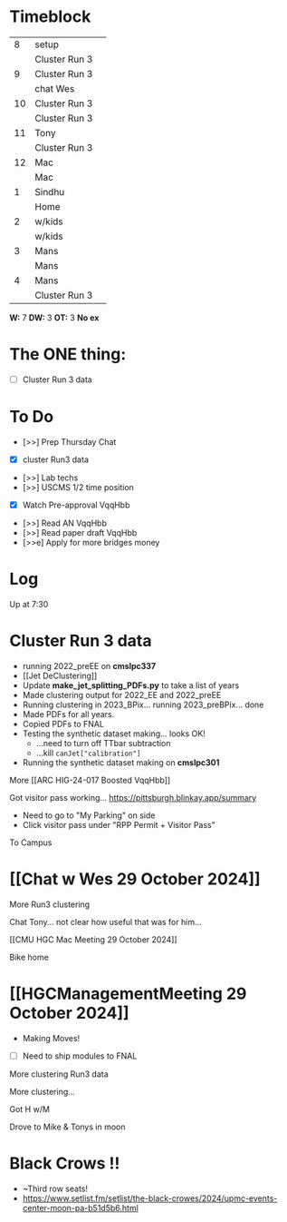 # Timeblock

|     |               |     |
| --- | ------------- | --- |
| 8   | setup         |     |
|     | Cluster Run 3 |     |
| 9   | Cluster Run 3 |     |
|     | chat Wes      |     |
| 10  | Cluster Run 3 |     |
|     | Cluster Run 3 |     |
| 11  | Tony          |     |
|     | Cluster Run 3 |     |
| 12  | Mac           |     |
|     | Mac           |     |
| 1   | Sindhu        |     |
|     | Home          |     |
| 2   | w/kids        |     |
|     | w/kids        |     |
| 3   | Mans          |     |
|     | Mans          |     |
| 4   | Mans          |     |
|     | Cluster Run 3 |     |

**W:** 7 
**DW:** 3
**OT:** 3
**No ex**

# The ONE thing: 
- [ ] Cluster Run 3 data


# To Do
- [>>] Prep Thursday Chat
- [x] cluster Run3 data
- [>>] Lab techs
- [>>] USCMS 1/2 time position
- [x] Watch Pre-approval VqqHbb
- [>>] Read AN VqqHbb
- [>>] Read paper draft VqqHbb
- [>>e] Apply for more bridges money


# Log

Up at 7:30 

# Cluster Run 3 data
- running 2022_preEE on **cmslpc337**
- [[Jet DeClustering]]
- Update **make_jet_splitting_PDFs.py** to take a list of years
- Made clustering output for 2022_EE and 2022_preEE
- Running clustering in 2023_BPix... running 2023_preBPix... done
- Made PDFs for all years. 
- Copied PDFs to FNAL
- Testing the synthetic dataset making... looks OK!
	- ...need to turn off TTbar subtraction
	- ...kill `canJet["calibration"]`
- Running the synthetic dataset making on **cmslpc301**


More [[ARC HIG-24-017 Boosted VqqHbb]]

Got visitor pass working... https://pittsburgh.blinkay.app/summary
- Need to go to "My Parking" on side
- Click visitor pass under "RPP Permit + Visitor Pass"


To Campus

# [[Chat w Wes 29 October 2024]]

More Run3 clustering

Chat Tony... not clear how useful that was for him...

[[CMU HGC Mac Meeting 29 October 2024]]

Bike home

#  [[HGCManagementMeeting 29 October 2024]]
- Making Moves! 
- [ ] Need to ship modules to FNAL

More clustering Run3 data

More clustering...

Got H w/M

Drove to Mike & Tonys in moon

# Black Crows !!
- ~Third row seats! 
- https://www.setlist.fm/setlist/the-black-crowes/2024/upmc-events-center-moon-pa-b51d5b6.html
